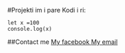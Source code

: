 #Projekti im i pare
Kodi i ri:

    let x =100 
    console.log(x)
   

##Contact me
[My facebook
](facebook.com/getuar.sopa)
[My email
](sopagetuar@gmail.com)